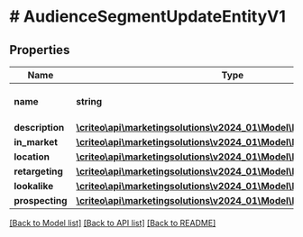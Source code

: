 # # AudienceSegmentUpdateEntityV1

## Properties

Name | Type | Description | Notes
------------ | ------------- | ------------- | -------------
**name** | **string** | Name of the segment | [optional]
**description** | [**\criteo\api\marketingsolutions\v2024_01\Model\NillableString**](NillableString.md) |  | [optional]
**in_market** | [**\criteo\api\marketingsolutions\v2024_01\Model\InMarketUpdateV1**](InMarketUpdateV1.md) |  | [optional]
**location** | [**\criteo\api\marketingsolutions\v2024_01\Model\LocationUpdateV1**](LocationUpdateV1.md) |  | [optional]
**retargeting** | [**\criteo\api\marketingsolutions\v2024_01\Model\RetargetingUpdateV1**](RetargetingUpdateV1.md) |  | [optional]
**lookalike** | [**\criteo\api\marketingsolutions\v2024_01\Model\LookalikeUpdateV1**](LookalikeUpdateV1.md) |  | [optional]
**prospecting** | [**\criteo\api\marketingsolutions\v2024_01\Model\ProspectingUpdateV1**](ProspectingUpdateV1.md) |  | [optional]

[[Back to Model list]](../../README.md#models) [[Back to API list]](../../README.md#endpoints) [[Back to README]](../../README.md)
